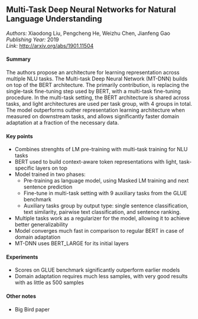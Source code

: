 ## Multi-Task Deep Neural Networks for Natural Language Understanding
_Authors:_ Xiaodong Liu, Pengcheng He, Weizhu Chen, Jianfeng Gao   
_Publishing Year:_ 2019  
_Link:_ http://arxiv.org/abs/1901.11504    

#### Summary
The authors propose an architecture for learning representation across multiple NLU tasks.
The Multi-task Deep Neural Network (MT-DNN) builds on top of the BERT architecture.
The primarily contribution, is replacing the single-task fine-tuning step used by BERT, with a multi-task fine-tuning procedure.
In the multi-task setting, the BERT architecture is shared across tasks, and light architectures are used per task group, with 4 groups in total.
The model outperforms outher representation learning architecture when measured on downstream tasks, and allows significantly faster domain adaptation at a fraction of the necessary data.


#### Key points
- Combines strenghts of LM pre-training with multi-task training for NLU tasks
- BERT used to build context-aware token representations with light, task-specific layers on top 
- Model trained in two phases:
	- Pre-training as language model, using Masked LM training and next sentence prediction
	- Fine-tune in multi-task setting with 9 auxiliary tasks from the GLUE benchmark
	- Auxiliary tasks group by output type: single sentence classification, text similarity, pairwise text classification, and sentence ranking.
- Multiple tasks work as a regularizer for the model, allowing it to achieve better generalizability
- Model converges much fast in comparison to regular BERT in case of domain adaptation
- MT-DNN uses BERT_LARGE for its initial layers


#### Experiments
- Scores on GLUE benchmark significantly outperform earlier models
- Domain adaptation requires much less samples, with very good results with as little as 500 samples


#### Other notes
- Big Bird paper
